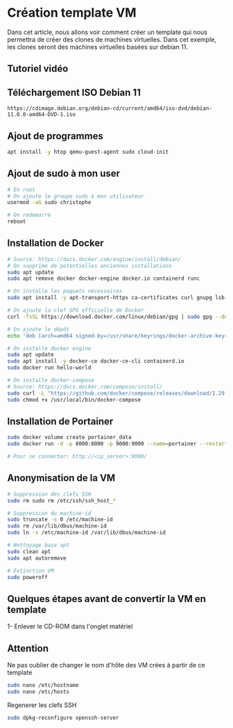 # Création template VM



Dans cet article, nous allons voir comment créer un template qui nous permettra de créer des clones de machines virtuelles. Dans cet exemple, les clones seront des machines virtuelles basées sur debian 11.


## Tutoriel vidéo



## Téléchargement ISO Debian 11

```
https://cdimage.debian.org/debian-cd/current/amd64/iso-dvd/debian-11.0.0-amd64-DVD-1.iso
```



## Ajout de programmes

```bash
apt install -y htop qemu-guest-agent sudo cloud-init
```



## Ajout de sudo à mon user

```bash
# En root
# On ajoute le groupe sudo à mon utilisateur
usermod -aG sudo christophe

# On redemarre
reboot
```



## Installation de Docker

```bash
# Source: https://docs.docker.com/engine/install/debian/
# On supprime de potentielles anciennes installations
sudo apt update
sudo apt remove docker docker-engine docker.io containerd runc

# On installe les paquets nécessaires
sudo apt install -y apt-transport-https ca-certificates curl gnupg lsb-release

# On ajoute la clef GPG officielle de Docker
curl -fsSL https://download.docker.com/linux/debian/gpg | sudo gpg --dearmor -o /usr/share/keyrings/docker-archive-keyring.gpg

# On ajoute le dépôt
echo "deb [arch=amd64 signed-by=/usr/share/keyrings/docker-archive-keyring.gpg] https://download.docker.com/linux/debian $(lsb_release -cs) stable" | sudo tee /etc/apt/sources.list.d/docker.list > /dev/null

# On installe docker engine
sudo apt update
sudo apt install -y docker-ce docker-ce-cli containerd.io 
sudo docker run hello-world

# On installe docker-compose
# Source: https://docs.docker.com/compose/install/
sudo curl -L "https://github.com/docker/compose/releases/download/1.29.2/docker-compose-$(uname -s)-$(uname -m)" -o /usr/local/bin/docker-compose
sudo chmod +x /usr/local/bin/docker-compose
```



## Installation de Portainer

```bash
sudo docker volume create portainer_data
sudo docker run -d -p 8000:8000 -p 9000:9000 --name=portainer --restart=always -v /var/run/docker.sock:/var/run/docker.sock -v portainer_data:/data portainer/portainer-ce

# Pour se connecter: http://<ip_server>:9000/
```



## Anonymisation de la VM

```bash
# Suppression des clefs SSH
sudo rm sudo rm /etc/ssh/ssh_host_*

# Suppression du machine-id
sudo truncate -s 0 /etc/machine-id
sudo rm /var/lib/dbus/machine-id
sudo ln -s /etc/machine-id /var/lib/dbus/machine-id

# Nettoyage base apt
sudo clean apt
sudo apt autoremove

# Extinction VM
sudo poweroff
```



## Quelques étapes avant de convertir la VM en template

1- Enlever le CD-ROM dans l'onglet matériel



## Attention

Ne pas oublier de changer le nom d'hôte des VM crées à partir de ce template

```bash
sudo nano /etc/hostname
sudo nano /etc/hosts
```

Regenerer les clefs SSH

```bash
sudo dpkg-reconfigure openssh-server
```

